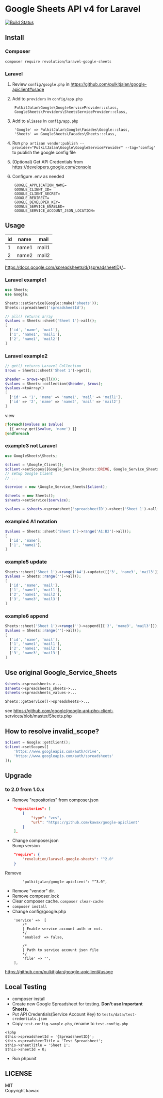 # Google Sheets API v4 for Laravel

[![Build Status](https://travis-ci.org/kawax/laravel-google-sheets.svg?branch=master)](https://travis-ci.org/kawax/laravel-google-sheets)

## Install

### Composer
```
composer require revolution/laravel-google-sheets
```

### Laravel

1. Review `config/google.php` in https://github.com/pulkitjalan/google-apiclient#usage

2. Add to ```providers``` in ```config/app.php```

        PulkitJalan\Google\GoogleServiceProvider::class,
        GoogleSheets\Providers\SheetsServiceProvider::class,

3. Add to ```aliases``` in ```config/app.php```

        'Google' => PulkitJalan\Google\Facades\Google::class,
        'Sheets' => GoogleSheets\Facades\Sheets::class,

4. Run `php artisan vendor:publish --provider="PulkitJalan\Google\GoogleServiceProvider" --tag="config"` to publish the google config file

5. (Optional) Get API Credentials from https://developers.google.com/console

6. Configure .env as needed

        GOOGLE_APPLICATION_NAME=
        GOOGLE_CLIENT_ID=
        GOOGLE_CLIENT_SECRET=
        GOOGLE_REDIRECT=
        GOOGLE_DEVELOPER_KEY=
        GOOGLE_SERVICE_ENABLED=
        GOOGLE_SERVICE_ACCOUNT_JSON_LOCATION=

## Usage

|id|name|mail|
|---|---|---|
|1|name1|mail1|
|2|name2|mail2|

https://docs.google.com/spreadsheets/d/{spreadsheetID}/...

### Laravel example1
```php
use Sheets;
use Google;

Sheets::setService(Google::make('sheets'));
Sheets::spreadsheet('spreadsheetId');

// all() returns array
$values = Sheets::sheet('Sheet 1')->all();
[
  ['id', 'name', 'mail'],
  ['1', 'name1', 'mail1'],
  ['2', 'name1', 'mail2']
]
```

### Laravel example2
```php
// get() returns Laravel Collection
$rows = Sheets::sheet('Sheet 1')->get();

$header = $rows->pull(0);
$values = Sheets::collection($header, $rows);
$values->toArray()
[
  ['id' => '1', 'name' => 'name1', 'mail' => 'mail1'],
  ['id' => '2', 'name' => 'name2', 'mail' => 'mail2']
]

```
view
```php
@foreach($values as $value)
  {{ array_get($value, 'name') }}
@endforeach
```

### example3 not Laravel
```php
use GoogleSheets\Sheets;

$client = \Google_Client();
$client->setScopes([Google_Service_Sheets::DRIVE, Google_Service_Sheets::SPREADSHEETS]);
// setup Google Client
// ...

$service = new \Google_Service_Sheets($client);

$sheets = new Sheets();
$sheets->setService($service);

$values = $sheets->spreadsheet('spreadsheetID')->sheet('Sheet 1')->all();
```

### example4 A1 notation
```php
$values = Sheets::sheet('Sheet 1')->range('A1:B2')->all();
[
  ['id', 'name'],
  ['1', 'name1'],
]
```

### example5 update
```php
Sheets::sheet('Sheet 1')->range('A4')->update([['3', 'name3', 'mail3']]);
$values = Sheets::range('')->all();
[
  ['id', 'name', 'mail'],
  ['1', 'name1', 'mail1'],
  ['2', 'name1', 'mail2'],
  ['3', 'name3', 'mail3']
]
```

### example6 append
```php
Sheets::sheet('Sheet 1')->range('')->append([['3', 'name3', 'mail3']]);
$values = Sheets::range('')->all();
[
  ['id', 'name', 'mail'],
  ['1', 'name1', 'mail1'],
  ['2', 'name1', 'mail2'],
  ['3', 'name3', 'mail3']
]
```

## Use original Google_Service_Sheets
```php
$sheets->spreadsheets->...
$sheets->spreadsheets_sheets->...
$sheets->spreadsheets_values->...

Sheets::getService()->spreadsheets->...

```
see https://github.com/google/google-api-php-client-services/blob/master/Sheets.php

## How to resolve invalid_scope?
```php
$client = Google::getClient();
$client->setScopes([
    'https://www.googleapis.com/auth/drive',
    'https://www.googleapis.com/auth/spreadsheets'
]);
```

## Upgrade

### to 2.0 from 1.0.x
- Remove "repositories" from composer.json
```json
    "repositories": [
        {
            "type": "vcs",
            "url": "https://github.com/kawax/google-apiclient"
        }
    ],
```
- Change composer.json  
Bump version
```json
    "require": {
        "revolution/laravel-google-sheets": "^2.0"
    }
```
Remove
```
        "pulkitjalan/google-apiclient": "^3.0",
```
- Remove "vendor" dir.
- Remove composer.lock
- Clear composer cache. `composer clear-cache`
- `composer install`
- Change config/google.php  
```
    'service' =>  [
        /*
        | Enable service account auth or not.
        */
        'enabled' => false,

        /*
        | Path to service account json file
        */
        'file' => '',
    ],
```
https://github.com/pulkitjalan/google-apiclient#usage

## Local Testing
- composer install
- Create new Google Spreadsheet for testing. **Don't use Important Sheets.**
- Put API Credentials(Service Account Key) to `tests/data/test-credentials.json`
- Copy `test-config-sample.php`, rename to `test-config.php`

```
<?php
$this->spreadsheetId = '{SpreadsheetID}';
$this->spreadsheetTitle = 'Test Spreadsheet';
$this->sheetTitle = 'Sheet 1';
$this->sheetId = 0;

```

- Run phpunit

## LICENSE
MIT  
Copyright kawax

